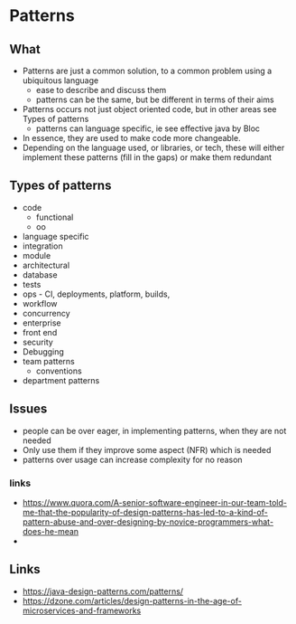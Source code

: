 # Patterns

## What

- Patterns are just a common solution, to a common problem using a ubiquitous language
  - ease to describe and discuss them
  - patterns can be the same, but be different in terms of their aims
- Patterns occurs not just object oriented code, but in other areas see Types of patterns
  - patterns can language specific, ie see effective java by Bloc
- In essence, they are used to make code more changeable.
- Depending on the language used, or libraries, or tech, these will either implement these patterns (fill in the gaps) or make them redundant

## Types of patterns

- code
  - functional
  - oo
- language specific
- integration
- module
- architectural
- database
- tests
- ops - CI, deployments, platform, builds,
- workflow
- concurrency
- enterprise
- front end
- security
- Debugging
- team patterns
  - conventions
- department patterns

## Issues

- people can be over eager, in implementing patterns, when they are not needed
- Only use them if they improve some aspect (NFR) which is needed
- patterns over usage can increase complexity for no reason  

### links

- https://www.quora.com/A-senior-software-engineer-in-our-team-told-me-that-the-popularity-of-design-patterns-has-led-to-a-kind-of-pattern-abuse-and-over-designing-by-novice-programmers-what-does-he-mean
-
## Links

- https://java-design-patterns.com/patterns/
- https://dzone.com/articles/design-patterns-in-the-age-of-microservices-and-frameworks
